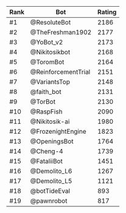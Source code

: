 Rank|Bot|Rating
---|---|---
#1|@ResoluteBot|2186
#2|@TheFreshman1902|2177
#3|@YoBot_v2|2173
#4|@Nikitosikbot|2168
#5|@ToromBot|2164
#6|@ReinforcementTrial|2151
#7|@VariantsTop|2148
#8|@faith_bot|2131
#9|@TorBot|2130
#10|@RaspFish|2090
#11|@Nikitosik-ai|1980
#12|@FrozenightEngine|1823
#13|@OpeningsBot|1764
#14|@Cheng-4|1739
#15|@FataliiBot|1451
#16|@Demolito_L6|1267
#17|@Demolito_L5|1121
#18|@botTideEval|893
#19|@pawnrobot|817
